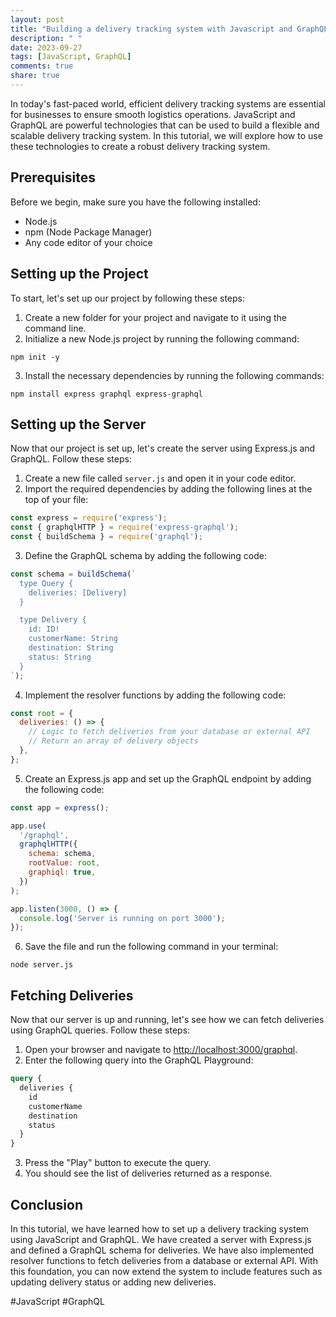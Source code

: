 ```yaml
---
layout: post
title: "Building a delivery tracking system with Javascript and GraphQL"
description: " "
date: 2023-09-27
tags: [JavaScript, GraphQL]
comments: true
share: true
---
```


In today's fast-paced world, efficient delivery tracking systems are essential for businesses to ensure smooth logistics operations. JavaScript and GraphQL are powerful technologies that can be used to build a flexible and scalable delivery tracking system. In this tutorial, we will explore how to use these technologies to create a robust delivery tracking system.

## Prerequisites
Before we begin, make sure you have the following installed:
- Node.js
- npm (Node Package Manager)
- Any code editor of your choice

## Setting up the Project
To start, let's set up our project by following these steps:

1. Create a new folder for your project and navigate to it using the command line.
2. Initialize a new Node.js project by running the following command:
```shell
npm init -y
```
3. Install the necessary dependencies by running the following commands:
```shell
npm install express graphql express-graphql
```

## Setting up the Server
Now that our project is set up, let's create the server using Express.js and GraphQL. Follow these steps:

1. Create a new file called `server.js` and open it in your code editor.
2. Import the required dependencies by adding the following lines at the top of your file:
```javascript
const express = require('express');
const { graphqlHTTP } = require('express-graphql');
const { buildSchema } = require('graphql');
```
3. Define the GraphQL schema by adding the following code:
```javascript
const schema = buildSchema(`
  type Query {
    deliveries: [Delivery]
  }

  type Delivery {
    id: ID!
    customerName: String
    destination: String
    status: String
  }
`);
```
4. Implement the resolver functions by adding the following code:
```javascript
const root = {
  deliveries: () => {
    // Logic to fetch deliveries from your database or external API
    // Return an array of delivery objects
  },
};
```
5. Create an Express.js app and set up the GraphQL endpoint by adding the following code:
```javascript
const app = express();

app.use(
  '/graphql',
  graphqlHTTP({
    schema: schema,
    rootValue: root,
    graphiql: true,
  })
);

app.listen(3000, () => {
  console.log('Server is running on port 3000');
});
```
6. Save the file and run the following command in your terminal:
```shell
node server.js
```

## Fetching Deliveries
Now that our server is up and running, let's see how we can fetch deliveries using GraphQL queries. Follow these steps:

1. Open your browser and navigate to [http://localhost:3000/graphql](http://localhost:3000/graphql).
2. Enter the following query into the GraphQL Playground:
```graphql
query {
  deliveries {
    id
    customerName
    destination
    status
  }
}
```
3. Press the "Play" button to execute the query.
4. You should see the list of deliveries returned as a response.

## Conclusion
In this tutorial, we have learned how to set up a delivery tracking system using JavaScript and GraphQL. We have created a server with Express.js and defined a GraphQL schema for deliveries. We have also implemented resolver functions to fetch deliveries from a database or external API. With this foundation, you can now extend the system to include features such as updating delivery status or adding new deliveries.

#JavaScript #GraphQL